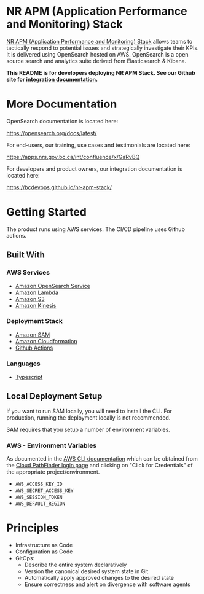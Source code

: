 # NR APM (Application Performance and Monitoring) Stack

[NR APM (Application Performance and Monitoring) Stack](https://apm.io.nrs.gov.bc.ca/_plugin/_dashboards) allows teams to tactically respond to potential issues and strategically investigate their KPIs. It is delivered using OpenSearch hosted on AWS. OpenSearch is a open source search and analytics suite derived from Elasticsearch & Kibana.

<b>This README is for developers deploying NR APM Stack. See our Github site for [integration documentation](https://bcdevops.github.io/nr-apm-stack/).</b>

# More Documentation

OpenSearch documentation is located here:

https://opensearch.org/docs/latest/

For end-users, our training, use cases and testimonials are located here:

https://apps.nrs.gov.bc.ca/int/confluence/x/GaRvBQ

For developers and product owners, our integration documentation is located here:

https://bcdevops.github.io/nr-apm-stack/

# Getting Started

The product runs using AWS services. The CI/CD pipeline uses Github actions.

## Built With

### AWS Services

* [Amazon OpenSearch Service](https://aws.amazon.com/opensearch-service)
* [Amazon Lambda](https://aws.amazon.com/lambda/)
* [Amazon S3](https://aws.amazon.com/s3/)
* [Amazon Kinesis](https://aws.amazon.com/kinesis/)

### Deployment Stack

* [Amazon SAM](https://aws.amazon.com/serverless/sam/)
* [Amazon Cloudformation](https://aws.amazon.com/cloudformation/)
* [Github Actions](https://github.com/features/actions)

### Languages

* [Typescript](https://www.typescriptlang.org)

## Local Deployment Setup

If you want to run SAM locally, you will need to install the CLI. For production, running the deployment locally is not recommended.

SAM requires that you setup a number of environment variables.

### AWS - Environment Variables

As documented in the [AWS CLI documentation](https://docs.aws.amazon.com/cli/latest/userguide/cli-configure-envvars.html) which can be obtained from the [Cloud PathFinder login page](http://login.nimbus.cloud.gov.bc.ca/) and clicking on "Click for Credentials" of the appropriate project/environment.

- `AWS_ACCESS_KEY_ID`
- `AWS_SECRET_ACCESS_KEY`
- `AWS_SESSION_TOKEN`
- `AWS_DEFAULT_REGION`

# Principles
- Infrastructure as Code
- Configuration as Code
- GitOps:
  - Describe the entire system declaratively
  - Version the canonical desired system state in Git
  - Automatically apply approved changes to the desired state
  - Ensure correctness and alert on divergence with software agents
